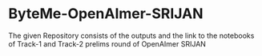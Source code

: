 # ByteMe-OpenAImer-SRIJAN

The given Repository consists of the outputs and the link to the notebooks of Track-1 and Track-2 prelims round of OpenAImer SRIJAN

